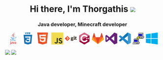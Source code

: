 <h1 align="center">Hi there, I'm Thorgathis</a> 
<img src="https://github.com/blackcater/blackcater/raw/main/images/Hi.gif" height="32"/></h1>
<h3 align="center">Java developer, Minecraft developer</h3>
<div align="center">
  <img src="https://github.com/devicons/devicon/blob/master/icons/java/java-original-wordmark.svg" title="Java" alt="Java" width="40" height="40"/>&nbsp;
  <img src="https://github.com/devicons/devicon/blob/master/icons/css3/css3-plain-wordmark.svg"  title="CSS3" alt="CSS" width="40" height="40"/>&nbsp;
  <img src="https://github.com/devicons/devicon/blob/master/icons/html5/html5-original.svg" title="HTML5" alt="HTML" width="40" height="40"/>&nbsp;
  <img src="https://github.com/devicons/devicon/blob/master/icons/javascript/javascript-original.svg" title="JavaScript" alt="JavaScript" width="40" height="40"/>
  <img src="https://github.com/devicons/devicon/blob/master/icons/git/git-original-wordmark.svg" title="Git" **alt="Git" width="40" height="40"/>
  <img src="https://github.com/devicons/devicon/blob/master/icons/cplusplus/cplusplus-original.svg" title="C++" **alt="C++" width="40" height="40"/>
  <img src= https://github.com/devicons/devicon/blob/master/icons/gitlab/gitlab-original.svg title="GitLab" **alt="GitLab" width="40" height="40"/>
  <img src=https://github.com/devicons/devicon/blob/master/icons/visualstudio/visualstudio-plain.svg title="VS" **alt="VS" width="40" height="40"/>
  <img src=https://github.com/devicons/devicon/blob/master/icons/vscode/vscode-original.svg title="VScode" **alt="VScode" width="40" height="40"/>
  <img src=https://github.com/devicons/devicon/blob/master/icons/putty/putty-original.svg title="Putty" **alt="Putty" width="40" height="40"/>
  <img src=https://github.com/devicons/devicon/blob/master/icons/windows8/windows8-original.svg title="Win10" **alt="win10" width="40" height="40"/>
</div>

<p>
  <img height="180em" src="https://github-readme-stats.vercel.app/api?username=Thorgathis&show_icons=true&hide_border=true&&count_private=true&include_all_commits=true&theme=dark"/>
  <img height="180em" src="https://github-readme-stats.vercel.app/api/top-langs/?username=Thorgathis&show_icons=true&hide_border=true&layout=compact&langs_count=10&theme=dark"/>
</p>
